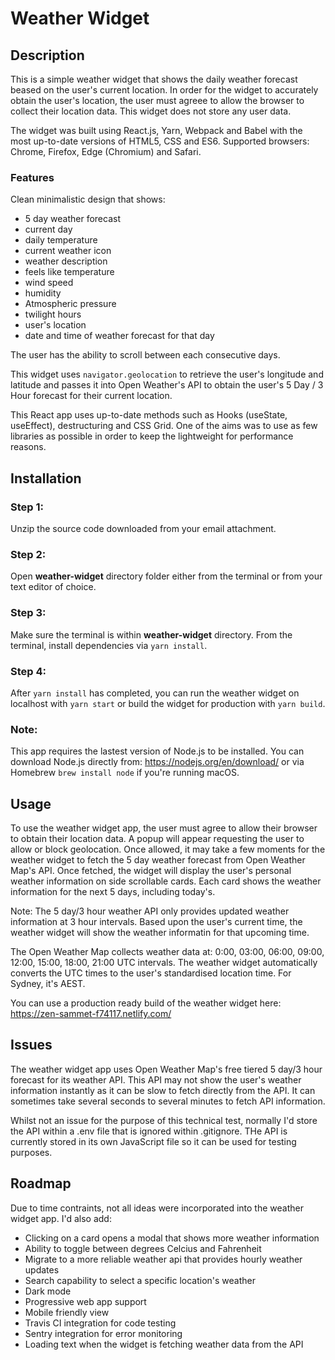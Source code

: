 # Weather Widget

## Description

This is a simple weather widget that shows the daily weather forecast beased on the user's current location.
In order for the widget to accurately obtain the user's location, the user must agreee to allow the browser to collect their location data.
This widget does not store any user data.

The widget was built using React.js, Yarn, Webpack and Babel with the most up-to-date versions of HTML5, CSS and ES6.
Supported browsers: Chrome, Firefox, Edge (Chromium) and Safari.


### Features

Clean minimalistic design that shows:
- 5 day weather forecast
- current day
- daily temperature
- current weather icon
- weather description
- feels like temperature
- wind speed
- humidity
- Atmospheric pressure
- twilight hours
- user's location
- date and time of weather forecast for that day

The user has the ability to scroll between each consecutive days.

This widget uses `navigator.geolocation` to retrieve the user's longitude and latitude and passes it into Open Weather's API to obtain the user's 5 Day / 3 Hour forecast for their current location.

This React app uses up-to-date methods such as Hooks (useState, useEffect), destructuring and CSS Grid. One of the aims was to use as few libraries as possible in order to keep the lightweight for performance reasons.


## Installation

### Step 1:

Unzip the source code downloaded from your email attachment.

### Step 2:

Open **weather-widget** directory folder either from the terminal or from your text editor of choice.

### Step 3:

Make sure the terminal is within **weather-widget** directory. From the terminal, install dependencies via `yarn install`.

### Step 4:

After `yarn install` has completed, you can run the weather widget on localhost with `yarn start` or build the widget for production with `yarn build`.

### Note:

This app requires the lastest version of Node.js to be installed. You can download Node.js directly from: https://nodejs.org/en/download/ or via Homebrew `brew install node` if you're running macOS.


## Usage

To use the weather widget app, the user must agree to allow their browser to obtain their location data. A popup will appear requesting the user to allow or block geolocation. Once allowed, it may take a few moments for the weather widget to fetch the 5 day weather forecast from Open Weather Map's API. Once fetched, the widget will display the user's personal weather information on side scrollable cards. Each card shows the weather information for the next 5 days, including today's.

Note: The 5 day/3 hour weather API only provides updated weather information at 3 hour intervals. Based upon the user's current time, the weather widget will show the weather informatin for that upcoming time.

The Open Weather Map collects weather data at: 0:00, 03:00, 06:00, 09:00, 12:00, 15:00, 18:00, 21:00 UTC intervals. The weather widget automatically converts the UTC times to the user's standardised location time. For Sydney, it's AEST.

You can use a production ready build of the weather widget here: https://zen-sammet-f74117.netlify.com/

## Issues

The weather widget app uses Open Weather Map's free tiered 5 day/3 hour forecast for its weather API. This API may not show the user's weather information instantly as it can be slow to fetch directly from the API. It can sometimes take several seconds to several minutes to fetch API information.

Whilst not an issue for the purpose of this technical test, normally I'd store the API within a .env file that is ignored within .gitignore. THe API is currently stored in its own JavaScript file so it can be used for testing purposes.

## Roadmap

Due to time contraints, not all ideas were incorporated into the weather widget app. I'd also add:
- Clicking on a card opens a modal that shows more weather information
- Ability to toggle between degrees Celcius and Fahrenheit
- Migrate to a more reliable weather api that provides hourly weather updates
- Search capability to select a specific location's weather
- Dark mode
- Progressive web app support
- Mobile friendly view
- Travis CI integration for code testing
- Sentry integration for error monitoring
- Loading text when the widget is fetching weather data from the API
